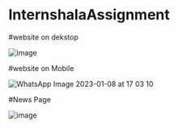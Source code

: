 ﻿# InternshalaAssignment
 
 #website on dekstop
 
![image](https://user-images.githubusercontent.com/86558585/211193919-3831a4be-ed7a-4e9d-94d2-5d706ff780df.png)



#website on Mobile

![WhatsApp Image 2023-01-08 at 17 03 10](https://user-images.githubusercontent.com/86558585/211193973-6e5759e6-fea1-44fe-b3b8-74bd8391a445.jpg)

#News Page


![image](https://user-images.githubusercontent.com/86558585/211193992-515df5ff-3a1b-4237-b135-2be4474338df.png)
